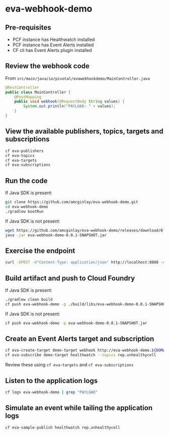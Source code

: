 # eva-webhook-demo

## Pre-requisites

- PCF instance has Healthwatch installed
- PCF instance has Event Alerts installed
- CF cli has Event Alerts plugin installed

## Review the webhook code

From `src/main/java/io/pivotal/evawebhookdemo/MainController.java`

```java
@RestController
public class MainController {
    @PostMapping
    public void webhook(@RequestBody String values) {
        System.out.println("PAYLOAD: " + values);
    }
}
```

## View the available publishers, topics, targets and subscriptions

```bash
cf eva-publishers
cf eva-topics
cf eva-targets
cf eva-subscriptions
```

## Run the code

If Java SDK is present:

```bash
git clone https://github.com/amcginlay/eva-webhook-demo.git
cd eva-webhook-demo
./gradlew bootRun
```

If Java SDK is not present:

```bash
wget https://github.com/amcginlay/eva-webhook-demo/releases/download/0.0.1-SNAPSHOT/eva-webhook-demo-0.0.1-SNAPSHOT.jar
java -jar eva-webhook-demo-0.0.1-SNAPSHOT.jar
```

## Exercise the endpoint

```bash
curl -XPOST -H"Content-Type: application/json" http://localhost:8080 -d "{\"NAME\": \"VALUE\"}"
```

## Build artifact and push to Cloud Foundry

If Java SDK is present:

```bash
./gradlew clean build
cf push eva-webhook-demo -p ./build/libs/eva-webhook-demo-0.0.1-SNAPSHOT.jar
```

If Java SDK is not present:

```bash
cf push eva-webhook-demo -p eva-webhook-demo-0.0.1-SNAPSHOT.jar
```

## Create an Event Alerts target and subscription

```bash
cf eva-create-target demo-target webhook http://eva-webhook-demo.${DOMAIN} # not https!
cf eva-subscribe demo-target healthwatch --topics rep.unhealthycell
```

Review these using `cf eva-targets` and `cf eva-subscriptions`

## Listen to the application logs

```bash
cf logs eva-webhook-demo | grep "PAYLOAD"
```

## Simulate an event while tailing the application logs
```bash
cf eva-sample-publish healthwatch rep.unhealthycell
```
